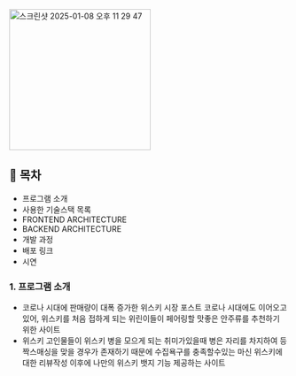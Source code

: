 
<img width="255" alt="스크린샷 2025-01-08 오후 11 29 47" src="https://github.com/user-attachments/assets/29b3b80f-8b16-42a2-ad61-ea98a463c8e4" />

## 🌳 목차
 - 프로그램 소개
 - 사용한 기술스택 목록
 - FRONTEND ARCHITECTURE
 - BACKEND ARCHITECTURE
 - 개발 과정
 - 배포 링크
 - 시연

### 1. 프로그램 소개
 - 코로나 시대에 판매량이 대폭 증가한 위스키 시장 포스트 코로나 시대에도 이어오고 있어, 위스키를 처음 접하게 되는 위린이들이 페어링할 맛좋은 안주류를 추천하기 위한 사이트
 - 위스키 고인물들이 위스키 병을 모으게 되는 취미가있을때 병은 자리를 차지하여 등짝스매싱을 맞을 경우가 존재하기 때문에 수집욕구를 충족할수있는 마신 위스키에 대한 리뷰작성 이후에 나만의 위스키 뱃지 기능 제공하는 사이트

<!--

**Here are some ideas to get you started:**

🙋‍♀️ A short introduction - what is your organization all about?
🌈 Contribution guidelines - how can the community get involved?
👩‍💻 Useful resources - where can the community find your docs? Is there anything else the community should know?
🍿 Fun facts - what does your team eat for breakfast?
🧙 Remember, you can do mighty things with the power of [Markdown](https://docs.github.com/github/writing-on-github/getting-started-with-writing-and-formatting-on-github/basic-writing-and-formatting-syntax)
ㄷㄷㄷㄷㄷ
-->

